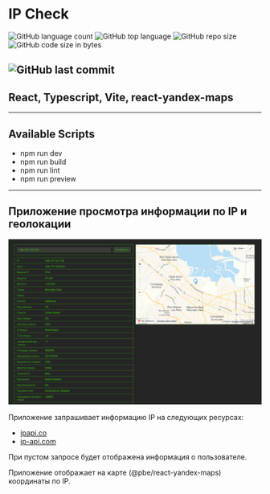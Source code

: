 # IP Check

![GitHub language count](https://img.shields.io/github/languages/count/Sergey-Maxim0v/ip-check)
![GitHub top language](https://img.shields.io/github/languages/top/Sergey-Maxim0v/ip-check)
![GitHub repo size](https://img.shields.io/github/repo-size/Sergey-Maxim0v/ip-check)
![GitHub code size in bytes](https://img.shields.io/github/languages/code-size/Sergey-Maxim0v/ip-check)

![GitHub last commit](https://img.shields.io/github/last-commit/Sergey-Maxim0v/ip-check)
---

## React, Typescript, Vite, react-yandex-maps

---

## Available Scripts

- npm run dev
- npm run build
- npm run lint
- npm run preview

---

## Приложение просмотра информации по IP и геолокации

![Image 1](src/assets/images/readme-1.png)

Приложение запрашивает информацию IP на следующих ресурсах:
- [ipapi.co](https://ipapi.co)
- [ip-api.com](http://ip-api.com)

При пустом запросе будет отображена информация о пользователе.

Приложение отображает на карте (@pbe/react-yandex-maps) координаты по IP.
